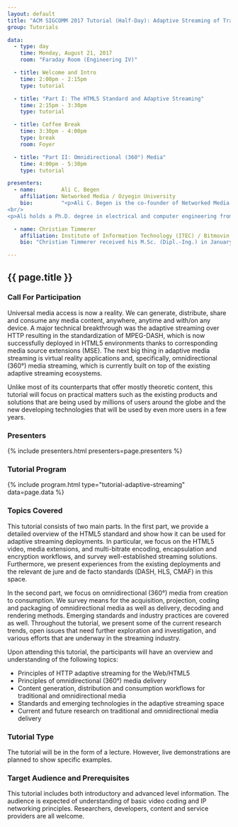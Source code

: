 ```yaml
---
layout: default
title: "ACM SIGCOMM 2017 Tutorial (Half-Day): Adaptive Streaming of Traditional and Omnidirectional Media"
group: Tutorials

data:
  - type: day
    time: Monday, August 21, 2017
    room: "Faraday Room (Engineering IV)"

  - title: Welcome and Intro
    time: 2:00pm - 2:15pm
    type: tutorial

  - title: "Part I: The HTML5 Standard and Adaptive Streaming"
    time: 2:15pm - 3:30pm
    type: tutorial

  - title: Coffee Break
    time: 3:30pm - 4:00pm
    type: break
    room: Foyer

  - title: "Part II: Omnidirectional (360°) Media"
    time: 4:00pm - 5:30pm
    type: tutorial

presenters:
  - name:        Ali C. Begen
    affiliation: Networked Media / Ozyegin University
    bio:         "<p>Ali C. Begen is the co-founder of Networked Media, a technology company that offers consulting services to industrial, legal and academic institutions in the IP video space. He has been a research and development engineer since 2001, and has broad experience in mathematical modeling, performance analysis, optimization, standards development, intellectual property and innovation. Between 2007 and 2015, he was with the Video and Content Platforms Research and Advanced Development Group at Cisco, where he has architected, designed and developed algorithms, protocols, products and solutions in the service provider and enterprise video domains. Currently, he is also affiliated with Ozyegin University, where he is an assistant professor in the computer science department.</p>
<br/>
<p>Ali holds a Ph.D. degree in electrical and computer engineering from Georgia Tech. He received a number of scholarly and industry awards, and he has editorial positions in prestigious magazines and journals in the field. He is a senior member of the IEEE and a senior member of the ACM. In January 2016, he was elected as a distinguished lecturer by the IEEE Communications Society. Information on his projects, publications, talks, and teaching, standards and professional activities can be found at http://ali.begen.net.</p>"

  - name: Christian Timmerer
    affiliation: Institute of Information Technology (ITEC) / Bitmovin
    bio: "Christian Timmerer received his M.Sc. (Dipl.-Ing.) in January 2003 and his Ph.D. (Dr.techn.) in June 2006 (for research on the adaptation of scalable multimedia content in streaming and constrained environments) both from the Alpen-Adria-Universität (AAU) Klagenfurt. He joined the AAU in 1999 (as a system administrator) and is currently an Associate Professor at the Institute of Information Technology (ITEC) within the Multimedia Communication Group. His research interests include immersive multimedia communication, streaming, adaptation, Quality of Experience, and Sensory Experience. He was the general chair of WIAMIS 2008, QoMEX 2013, and MMSys 2016 and has participated in several EC-funded projects, notably DANAE, ENTHRONE, P2P-Next, ALICANTE, SocialSensor, COST IC1003 QUALINET, and ICoSOLE. He also participated in ISO/MPEG work for several years, notably in the area of MPEG-21, MPEG-M, MPEG-V, and MPEG-DASH where he also served as a standard editor. In 2012, he cofounded Bitmovin (http://www.bitmovin.com/) to provide professional services around MPEG-DASH where he holds the position of the Chief Innovation Officer (CIO)."

---
```


## {{ page.title }}

### Call For Participation

Universal media access is now a reality. We can generate, distribute, share and consume any media content, anywhere, anytime and with/on any device. A major technical breakthrough was the adaptive streaming over HTTP resulting in the standardization of MPEG-DASH, which is now successfully deployed in HTML5 environments thanks to corresponding media source extensions (MSE). The next big thing in adaptive media streaming is virtual reality applications and, specifically, omnidirectional (360°) media streaming, which is currently built on top of the existing adaptive streaming ecosystems.

Unlike most of its counterparts that offer mostly theoretic content, this tutorial will focus on practical matters such as the existing products and solutions that are being used by millions of users around the globe and the new developing technologies that will be used by even more users in a few years.

### Presenters

{% include presenters.html presenters=page.presenters %}

### Tutorial Program

{% include program.html type="tutorial-adaptive-streaming" data=page.data %}

### Topics Covered

This tutorial consists of two main parts. In the first part, we provide a detailed overview of the HTML5 standard and show how it can be used for adaptive streaming deployments. In particular, we focus on the HTML5 video, media extensions, and multi-bitrate encoding, encapsulation and encryption workflows, and survey well-established streaming solutions. Furthermore, we present experiences from the existing deployments and the relevant de jure and de facto standards (DASH, HLS, CMAF) in this space.

In the second part, we focus on omnidirectional (360°) media from creation to consumption. We survey means for the acquisition, projection, coding and packaging of omnidirectional media as well as delivery, decoding and rendering methods. Emerging standards and industry practices are covered as well. Throughout the tutorial, we present some of the current research trends, open issues that need further exploration and investigation, and various efforts that are underway in the streaming industry.

Upon attending this tutorial, the participants will have an overview and understanding of the following topics:

- Principles of HTTP adaptive streaming for the Web/HTML5
- Principles of omnidirectional (360°) media delivery
- Content generation, distribution and consumption workflows for traditional and omnidirectional media
- Standards and emerging technologies in the adaptive streaming space
- Current and future research on traditional and omnidirectional media delivery

### Tutorial Type

The tutorial will be in the form of a lecture. However, live demonstrations are planned to show specific examples.

### Target Audience and Prerequisites

This tutorial includes both introductory and advanced level information. The audience is expected of understanding of basic video coding and IP networking principles. Researchers, developers, content and service providers are all welcome.
